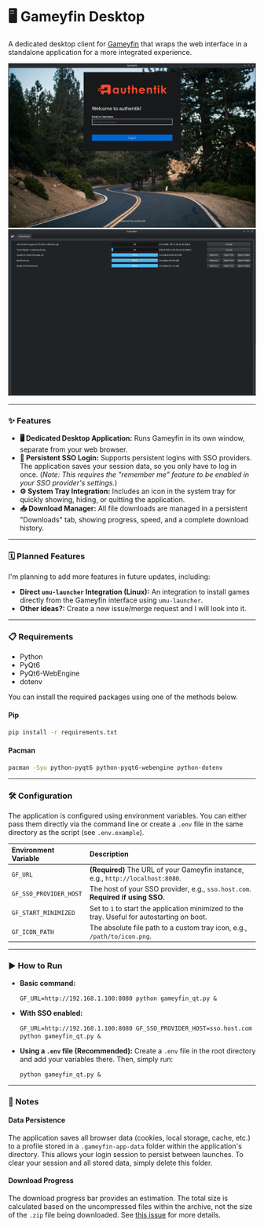 # 🖥️ Gameyfin Desktop

A dedicated desktop client for [Gameyfin](https://github.com/gameyfin/gameyfin) that wraps the web interface in a standalone application for a more integrated experience.

<img src="preview2.png" alt="App preview" width="800">
<img src="preview.png" alt="App preview" width="800">

---
### ✨ Features

* **🖥️ Dedicated Desktop Application:** Runs Gameyfin in its own window, separate from your web browser.
* **🔑 Persistent SSO Login:** Supports persistent logins with SSO providers. The application saves your session data, so you only have to log in once. (*Note: This requires the "remember me" feature to be enabled in your SSO provider's settings.*)
* **⚙️ System Tray Integration:** Includes an icon in the system tray for quickly showing, hiding, or quitting the application.
* **📥 Download Manager:** All file downloads are managed in a persistent "Downloads" tab, showing progress, speed, and a complete download history.

---
### 🗓️ Planned Features

I'm planning to add more features in future updates, including:
* **Direct `umu-launcher` Integration (Linux):** An integration to install games directly from the Gameyfin interface using `umu-launcher`.
* **Other ideas?:** Create a new issue/merge request and I will look into it.

---
### 📋 Requirements

* Python
* PyQt6
* PyQt6-WebEngine
* dotenv 

You can install the required packages using one of the methods below.

#### Pip

```bash
pip install -r requirements.txt
```

#### Pacman
```bash
pacman -Syu python-pyqt6 python-pyqt6-webengine python-dotenv
```
---
### 🛠️ Configuration

The application is configured using environment variables. You can either pass them directly via the command line or create a `.env` file in the same directory as the script (see `.env.example`).

| Environment Variable | Description |
| :--- |:---|
| `GF_URL` | **(Required)** The URL of your Gameyfin instance, e.g., `http://localhost:8080`. |
| `GF_SSO_PROVIDER_HOST` | The host of your SSO provider, e.g., `sso.host.com`. **Required if using SSO.** |
| `GF_START_MINIMIZED` | Set to `1` to start the application minimized to the tray. Useful for autostarting on boot. |
| `GF_ICON_PATH` | The absolute file path to a custom tray icon, e.g., `/path/to/icon.png`. |

---
### ▶️ How to Run

* **Basic command:**
    ```
    GF_URL=http://192.168.1.100:8080 python gameyfin_qt.py &
    ```

* **With SSO enabled:**
    ```
    GF_URL=http://192.168.1.100:8080 GF_SSO_PROVIDER_HOST=sso.host.com python gameyfin_qt.py &
    ```

* **Using a `.env` file (Recommended):**
    Create a `.env` file in the root directory and add your variables there. Then, simply run:
    ```
    python gameyfin_qt.py &
    ```
---
### 📝 Notes

#### Data Persistence
The application saves all browser data (cookies, local storage, cache, etc.) to a profile stored in a `.gameyfin-app-data` folder within the application's directory. This allows your login session to persist between launches. To clear your session and all stored data, simply delete this folder.

#### Download Progress
The download progress bar provides an estimation. The total size is calculated based on the uncompressed files within the archive, not the size of the `.zip` file being downloaded. See [this issue](https://github.com/gameyfin/gameyfin/issues/707#issuecomment-2038166299) for more details.